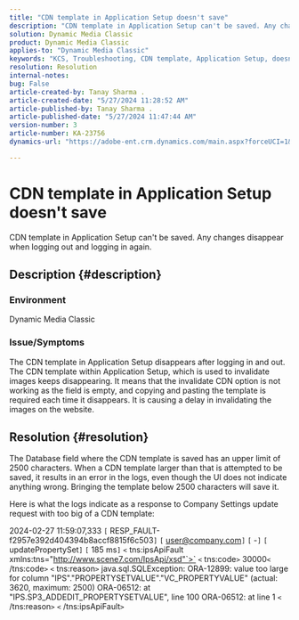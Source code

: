 ```yaml
---
title: "CDN template in Application Setup doesn't save"
description: "CDN template in Application Setup can't be saved. Any changes disappear when logging out and logging in again."
solution: Dynamic Media Classic
product: Dynamic Media Classic
applies-to: "Dynamic Media Classic"
keywords: "KCS, Troubleshooting, CDN template, Application Setup, doesn't save, Adobe Dynamic Media Classic"
resolution: Resolution
internal-notes: 
bug: False
article-created-by: Tanay Sharma .
article-created-date: "5/27/2024 11:28:52 AM"
article-published-by: Tanay Sharma .
article-published-date: "5/27/2024 11:47:44 AM"
version-number: 3
article-number: KA-23756
dynamics-url: "https://adobe-ent.crm.dynamics.com/main.aspx?forceUCI=1&pagetype=entityrecord&etn=knowledgearticle&id=a3972c4b-1c1c-ef11-840b-6045bd006b25"

---
```

# CDN template in Application Setup doesn't save


CDN template in Application Setup can't be saved. Any changes disappear when logging out and logging in again.

## Description {#description}


### Environment

Dynamic Media Classic

### Issue/Symptoms

The CDN template in Application Setup disappears after logging in and out. The CDN template within Application Setup, which is used to invalidate images keeps disappearing. It means that the invalidate CDN option is not working as the field is empty, and copying and pasting the template is required each time it disappears. It is causing a delay in invalidating the images on the website.


## Resolution {#resolution}


The Database field where the CDN template is saved has an upper limit of 2500 characters. When a CDN template larger than that is attempted to be saved, it results in an error in the logs, even though the UI does not indicate anything wrong. Bringing the template below 2500 characters will save it.



Here is what the logs indicate as a response to Company Settings update request with too big of a CDN template:

2024-02-27 11:59:07,333 `[` RESP_FAULT-f2957e392d404394b8accf8815f6c503`]` 
`[` user@company.com`]`  `[` -`]`  `[` updatePropertySet`]`  `[` 185 ms`]` 
`<` tns:ipsApiFault
xmlns:tns="http://www.scene7.com/IpsApi/xsd"`>` `<` tns:code`>` 30000`<` /tns:code`>` `<` tns:reason`>` java.sql.SQLException:
ORA-12899: value too large for column
"IPS"."PROPERTYSETVALUE"."VC_PROPERTYVALUE" (actual: 3620, maximum:
2500)
ORA-06512: at "IPS.SP3_ADDEDIT_PROPERTYSETVALUE", line 100
ORA-06512: at line 1
`<` /tns:reason`>` `<` /tns:ipsApiFault`>`
